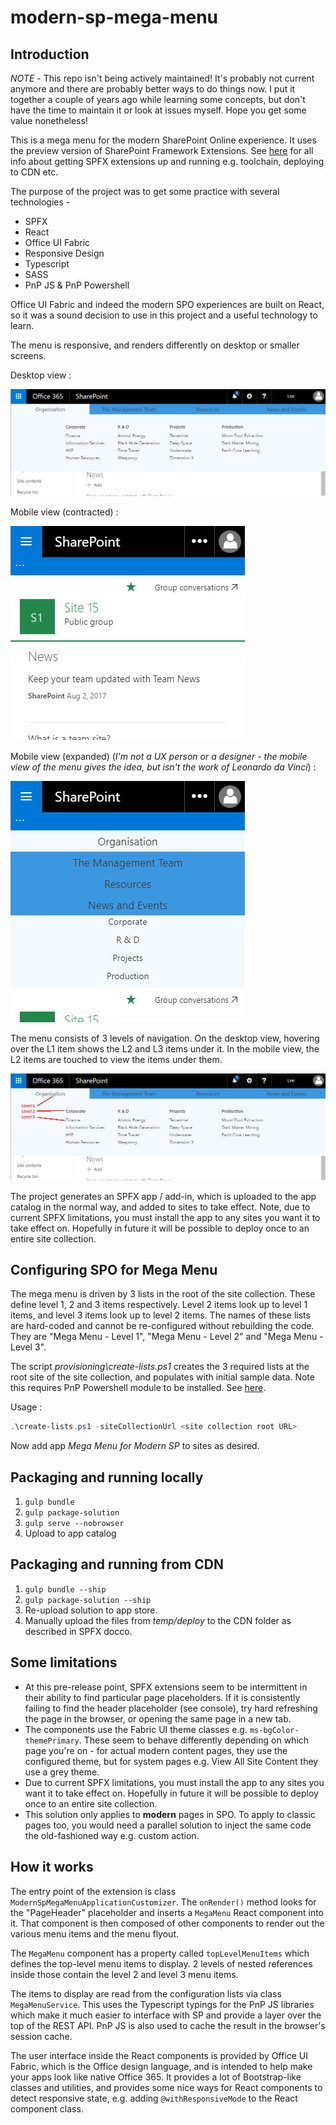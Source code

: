# modern-sp-mega-menu

## Introduction
_NOTE_ - This repo isn't being actively maintained! It's probably not current anymore and there are probably better ways to do things now. I put it together a couple of years ago while learning some concepts, but don't have the time to maintain it or look at issues myself. Hope you get some value nonetheless!

This is a mega menu for the modern SharePoint Online experience. It uses the preview version of SharePoint Framework Extensions. See [here](https://dev.office.com/sharepoint/docs/spfx/extensions/overview-extensions) for all info about getting SPFX extensions up and running e.g. toolchain, deploying to CDN etc.

The purpose of the project was to get some practice with several technologies -
- SPFX
- React
- Office UI Fabric
- Responsive Design
- Typescript
- SASS
- PnP JS & PnP Powershell

Office UI Fabric and indeed the modern SPO experiences are built on React, so it was a sound decision to use in this project and a useful technology to learn.

The menu is responsive, and renders differently on desktop or smaller screens.

Desktop view :

![Desktop](pics/Desktop.png "Desktop")

Mobile view (contracted) :

![Mobile Contracted](pics/MobileContracted.png "Mobile Contracted")

Mobile view (expanded) (*I'm not a UX person or a designer - the mobile view of the menu gives the idea, but isn't the work of Leonardo da Vinci*) :

![Mobile Expanded](pics/MobileExpanded.png "Mobile Expanded")

The menu consists of 3 levels of navigation. On the desktop view, hovering over the L1 item shows the L2 and L3 items under it. In the mobile view, the L2 items are touched to view the items under them.

![Desktop](pics/DesktopAnnotated.png "Desktop")

The project generates an SPFX app / add-in, which is uploaded to the app catalog in the normal way, and added to sites to take effect. Note, due to current SPFX limitations, you must install the app to any sites you want it to take effect on. Hopefully in future it will be possible to deploy once to an entire site collection.

## Configuring SPO for Mega Menu
The mega menu is driven by 3 lists in the root of the site collection. These define level 1, 2 and 3 items respectively. Level 2 items look up to level 1 items, and level 3 items look up to level 2 items. The names of these lists are hard-coded and cannot be re-configured without rebuilding the code. They are "Mega Menu - Level 1", "Mega Menu - Level 2" and "Mega Menu - Level 3".

The script *provisioning\create-lists.ps1* creates the 3 required lists at the root site of the site collection, and populates with initial sample data. Note this requires PnP Powershell module to be installed. See [here](https://github.com/SharePoint/PnP-PowerShell).

Usage :

```powershell
.\create-lists.ps1 -siteCollectionUrl <site collection root URL>
```

Now add app *Mega Menu for Modern SP* to sites as desired.

## Packaging and running locally

1. `gulp bundle`
2. `gulp package-solution`
3. `gulp serve --nobrowser`
4. Upload to app catalog

## Packaging and running from CDN

1. `gulp bundle --ship`
2. `gulp package-solution --ship`
3. Re-upload solution to app store.
4. Manually upload the files from *temp/deploy* to the CDN folder as described in SPFX docco.

## Some limitations
- At this pre-release point, SPFX extensions seem to be intermittent in their ability to find particular page placeholders. If it is consistently failing to find the header placeholder (see console), try hard refreshing the page in the browser, or opening the same page in a new tab.
- The components use the Fabric UI theme classes e.g. `ms-bgColor-themePrimary`. These seem to behave differently depending on which page you're on - for actual modern content pages, they use the configured theme, but for system pages e.g. View All Site Content they use a grey theme.
- Due to current SPFX limitations, you must install the app to any sites you want it to take effect on. Hopefully in future it will be possible to deploy once to an entire site collection.
- This solution only applies to **modern** pages in SPO. To apply to classic pages too, you would need a parallel solution to inject the
same code the old-fashioned way e.g. custom action.

## How it works
The entry point of the extension is class `ModernSpMegaMenuApplicationCustomizer`. The `onRender()` method looks for the "PageHeader" placeholder and inserts a `MegaMenu` React component into it. That component is then composed of other components to render out the various menu items and the menu flyout.

The `MegaMenu` component has a property called `topLevelMenuItems` which defines the top-level menu items to display. 2 levels of nested references inside those contain the level 2 and level 3 menu items.

The items to display are read from the configuration lists via class `MegaMenuService`. This uses the Typescript typings for the PnP JS libraries which make it much easier to interface with SP and provide a layer over the top of the REST API. PnP JS is also used to cache the result in the browser's session cache.

The user interface inside the React components is provided by Office UI Fabric, which is the Office design language, and is intended to help make your apps look like native Office 365. It provides a lot of Bootstrap-like classes and utilities, and provides some nice ways for React components to detect responsive state, e.g. adding `@withResponsiveMode` to the React component class. 
